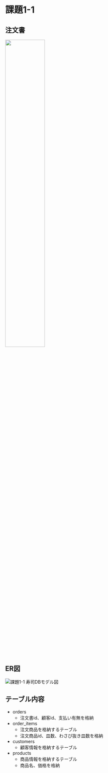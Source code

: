 
# 課題1-1

## 注文書

<img src="https://github.com/kmishima16/praha/assets/67150216/bac5fb6f-4a48-41ea-bfed-7d73e328c90f" width="50%" />

## ER図

![課題1-1 寿司DBモデル図](https://github.com/kmishima16/praha/assets/67150216/ea168a87-3438-4e2b-b3c0-a76b65a69713)

## テーブル内容

- orders
  - 注文書id、顧客id、支払い有無を格納
- order_items
  - 注文商品を格納するテーブル
  - 注文商品id、皿数、わさび抜き皿数を格納
- customers
  - 顧客情報を格納するテーブル
- products
  - 商品情報を格納するテーブル
  - 商品名、価格を格納

